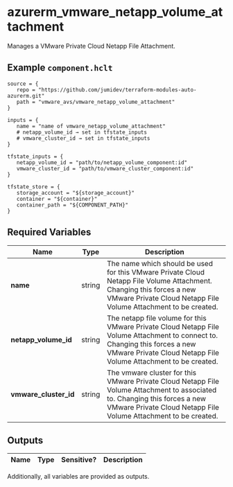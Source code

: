 # azurerm_vmware_netapp_volume_attachment

Manages a VMware Private Cloud Netapp File Attachment.

## Example `component.hclt`

```hcl
source = {
   repo = "https://github.com/jumidev/terraform-modules-auto-azurerm.git"   
   path = "vmware_avs/vmware_netapp_volume_attachment"   
}

inputs = {
   name = "name of vmware_netapp_volume_attachment"   
   # netapp_volume_id → set in tfstate_inputs
   # vmware_cluster_id → set in tfstate_inputs
}

tfstate_inputs = {
   netapp_volume_id = "path/to/netapp_volume_component:id"   
   vmware_cluster_id = "path/to/vmware_cluster_component:id"   
}

tfstate_store = {
   storage_account = "${storage_account}"   
   container = "${container}"   
   container_path = "${COMPONENT_PATH}"   
}

```

## Required Variables

| Name | Type |  Description |
| ---- | --------- |  ----------- |
| **name** | string |  The name which should be used for this VMware Private Cloud Netapp File Volume Attachment. Changing this forces a new VMware Private Cloud Netapp File Volume Attachment to be created. | 
| **netapp_volume_id** | string |  The netapp file volume for this VMware Private Cloud Netapp File Volume Attachment to connect to. Changing this forces a new VMware Private Cloud Netapp File Volume Attachment to be created. | 
| **vmware_cluster_id** | string |  The vmware cluster for this VMware Private Cloud Netapp File Volume Attachment to associated to. Changing this forces a new VMware Private Cloud Netapp File Volume Attachment to be created. | 



## Outputs

| Name | Type | Sensitive? | Description |
| ---- | ---- | --------- | --------- |

Additionally, all variables are provided as outputs.

